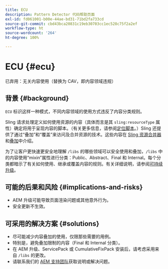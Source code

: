```yaml
---
title: ECU
description: Pattern Detector 代码帮助页面
exl-id: fd061001-b00e-44ae-bd31-71bd2fa733cd
source-git-commit: cbd43bca20831c19eb30703cc1ec528c75f2a2ef
workflow-type: ht
source-wordcount: '264'
ht-degree: 100%

---
```


# ECU {#ecu}

已弃用：无关内容使用（替换为 CAV，即内容领域违规）

## 背景 {#background}

`ECU` 标识这样一种模式，不同内容领域的使用方式违反了内容分类规则。

Sling 请求处理定义如何使用资源的内容（具体而言是其 `sling:resourceType` 属性）确定将用于呈现内容的脚本。（有关更多信息，请参阅[定位脚本](https://experienceleague.adobe.com/docs/experience-manager-65/developing/introduction/the-basics.html#locating-the-script)。）Sling 还提供了通过“叠加”和“覆盖”来访问及合并资源的技术。这些内容在 [Sling 资源合并器](https://experienceleague.adobe.com/docs/experience-manager-65/developing/platform/sling-resource-merger.html)和[叠加](https://experienceleague.adobe.com/docs/experience-manager-65/developing/platform/overlays.html)中介绍。

为了让客户更快速更安全地理解 `/libs` 的哪些领域可以安全使用和叠加，`/libs` 中的内容使用“mixin”属性进行分类：Public、Abstract、Final 和 Internal。每个分类都暗示了有关如何使用、继承或覆盖内容的规则。有关详细说明，请参阅[可持续升级](https://experienceleague.adobe.com/docs/experience-manager-65/deploying/upgrading/sustainable-upgrades.html)。

## 可能的后果和风险 {#implications-and-risks}

* AEM 升级可能导致页面渲染问题或其他意外行为。
* 安全更新不生效。

## 可采用的解决方案 {#solutions}

* 尽可能减少内容叠加的使用，仅限那些需要的用例。
* 特别是，避免叠加限制的内容（Final 和 Internal 分类）。
* 在 AEM 升级、ServicePack 或 CumulativeFixPack 安装后，请考虑采用来自 `/libs` 的更改。
* 请联系我们的 [AEM 支持团队](https://helpx.adobe.com/cn/enterprise/using/support-for-experience-cloud.html)获取说明或解决问题。
